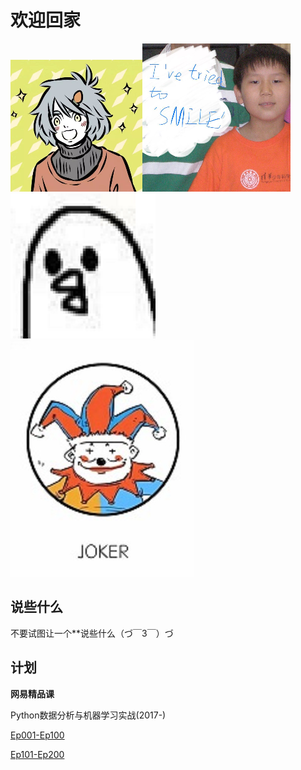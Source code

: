 # **欢迎回家**
![](https://github.com/SwingURM/2019pl/blob/master/UploadImages/1.png)![](https://github.com/SwingURM/2019pl/blob/master/UploadImages/2.png)![](https://github.com/SwingURM/2019pl/blob/master/UploadImages/3.png)![](https://github.com/SwingURM/2019pl/blob/master/UploadImages/4.png)
## 说些什么

不要试图让一个**说些什么（づ￣3￣）づ
## 计划
**网易精品课**

Python数据分析与机器学习实战(2017-)

[Ep001-Ep100](https://www.bilibili.com/video/av31488867/)

[Ep101-Ep200](https://www.bilibili.com/video/av31493765/)
